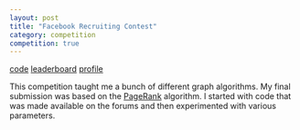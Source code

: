 ```yaml
---
layout: post
title: "Facebook Recruiting Contest"
category: competition
competition: true
---
```


[code](https://github.com/mrphilroth/kaggle-fbrecruit) [leaderboard](http://www.kaggle.com/c/FacebookRecruiting/leaderboard) [profile](http://www.kaggle.com/users/25160/proth)

This competition taught me a bunch of different graph algorithms. My
final submission was based on the
[PageRank](http://en.wikipedia.org/wiki/Pagerank) algorithm. I started
with code that was made available on the forums and then experimented
with various parameters.

